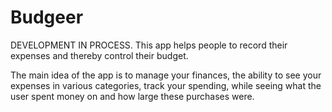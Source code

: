 # Budgeer
DEVELOPMENT IN PROCESS. This app helps people to record their expenses and thereby control their budget.

The main idea of the app is to manage your finances, the ability to see your expenses in various categories, track your spending, 
while seeing what the user spent money on and how large these purchases were.
